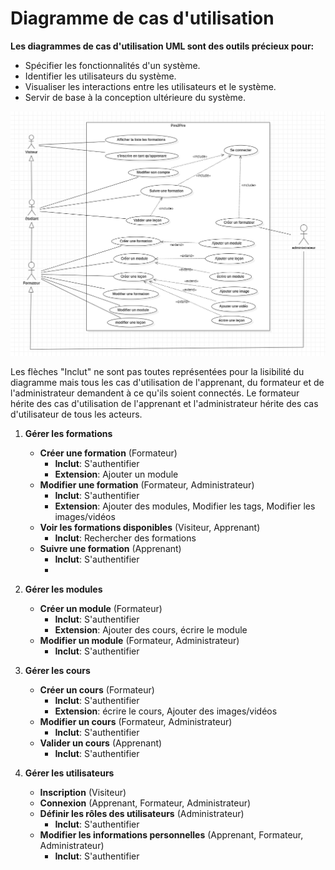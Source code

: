 # Diagramme de cas d'utilisation 

**Les diagrammes de cas d'utilisation UML sont des outils précieux pour:**

- Spécifier les fonctionnalités d'un système.
- Identifier les utilisateurs du système.
- Visualiser les interactions entre les utilisateurs et le système.
- Servir de base à la conception ultérieure du système.




![use-case](IMAGE/use_case.png)


Les flèches "Inclut" ne sont pas toutes représentées pour la lisibilité du diagramme mais tous les cas d'utilisation de l'apprenant, du formateur et de l'administrateur demandent à ce qu'ils soient connectés.
Le formateur hérite des cas d'utilisation de l'apprenant et l'administrateur hérite des cas d'utilisateur de tous les acteurs. 

1. **Gérer les formations**
    - **Créer une formation** (Formateur)
        - **Inclut**: S'authentifier
        - **Extension**: Ajouter un module
    - **Modifier une formation** (Formateur, Administrateur)
        - **Inclut**: S'authentifier
        - **Extension**: Ajouter des modules, Modifier les tags, Modifier les images/vidéos
    - **Voir les formations disponibles** (Visiteur, Apprenant)
        - **Inclut**: Rechercher des formations
    - **Suivre une formation** (Apprenant)
        - **Inclut**: S'authentifier
        - 
2. **Gérer les modules**
    - **Créer un module** (Formateur)
        - **Inclut**: S'authentifier
        - **Extension**: Ajouter des cours, écrire le module
    - **Modifier un module** (Formateur, Administrateur)
        - **Inclut**: S'authentifier
          
3. **Gérer les cours**
    - **Créer un cours** (Formateur)
        - **Inclut**: S'authentifier
        - **Extension**: écrire le cours, Ajouter des images/vidéos
    - **Modifier un cours** (Formateur, Administrateur)
        - **Inclut**: S'authentifier
    - **Valider un cours** (Apprenant)
        - **Inclut**: S'authentifier
          

5. **Gérer les utilisateurs**
    - **Inscription** (Visiteur)
    - **Connexion** (Apprenant, Formateur, Administrateur)
    - **Définir les rôles des utilisateurs** (Administrateur)
        - **Inclut**: S'authentifier
    - **Modifier les informations personnelles** (Apprenant, Formateur, Administrateur)
        - **Inclut**: S'authentifier
